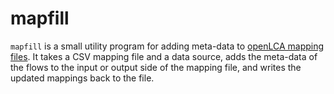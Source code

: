 # mapfill
`mapfill` is a small utility program for adding meta-data to [openLCA mapping
files](https://github.com/GreenDelta/olca-modules/blob/master/doc/flow_mapping_csv_format.md).
It takes a CSV mapping file and a data source, adds the meta-data of the flows
to the input or output side of the mapping file, and writes the updated mappings
back to the file.
